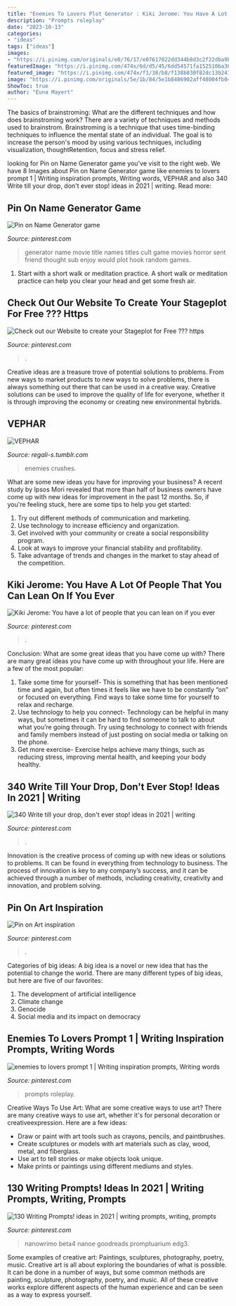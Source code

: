 ```yaml
---
title: "Enemies To Lovers Plot Generator : Kiki Jerome: You Have A Lot Of People That You Can Lean On If You Ever"
description: "Prompts roleplay"
date: "2023-10-13"
categories:
- "ideas"
tags: ["ideas"]
images:
- "https://i.pinimg.com/originals/e0/76/17/e07617022dd344b8d3c2f22dba9b511d.jpg"
featuredImage: "https://i.pinimg.com/474x/6d/d5/45/6dd54571fa152510ba3888909291e33e.jpg"
featured_image: "https://i.pinimg.com/474x/f1/38/b8/f138b830f82dc13b241d3ce116b5f24b--robert-palmer-lean-on.jpg"
image: "https://i.pinimg.com/originals/5e/1b/84/5e1b8486902aff48004fb04047d73555.jpg"
ShowToc: true
author: "Euna Mayert"
---
```



The basics of brainstroming: What are the different techniques and how does brainstroming work?
There are a variety of techniques and methods used to brainstrom. Brainstroming is a technique that uses time-binding techniques to influence the mental state of an individual. The goal is to increase the person's mood by using various techniques, including visualization, thoughtRetention, focus and stress relief.

	

		
looking for Pin on Name Generator game you've visit to the right web. We have 8 Images about Pin on Name Generator game like enemies to lovers prompt 1 | Writing inspiration prompts, Writing words, VEPHAR and also 340 Write till your drop, don&#039;t ever stop! ideas in 2021 | writing. Read more:
		
    
## Pin On Name Generator Game

<img loading=lazy src="https://i.pinimg.com/736x/9e/41/83/9e418311f33907fa3ba28bdeed05ae02--name-generator-cult-movies.jpg" onerror="this.onerror=null;this.src='https://tse1.mm.bing.net/th?id=OIP.Cbi60MnHKvPftouOvWQhZAHaKY&amp;pid=15.1';" alt="Pin on Name Generator game">

_Source: pinterest.com_

>generator name movie title names titles cult game movies horror sent friend thought sub enjoy would plot hook random games. 

	

1. Start with a short walk or meditation practice. A short walk or meditation practice can help you clear your head and get some fresh air.

    
## Check Out Our Website To Create Your Stageplot For Free ??? Https

<img loading=lazy src="https://i.pinimg.com/originals/ab/72/d5/ab72d552513f9d31a5a31b5e22582fd8.jpg" onerror="this.onerror=null;this.src='https://tse3.mm.bing.net/th?id=OIP.25UDVCUC6T518wNEP0ujmgHaFj&amp;pid=15.1';" alt="Check out our Website to create your Stageplot for Free ??? https">

_Source: pinterest.com_

>. 

	

Creative ideas are a treasure trove of potential solutions to problems. From new ways to market products to new ways to solve problems, there is always something out there that can be used in a creative way. Creative solutions can be used to improve the quality of life for everyone, whether it is through improving the economy or creating new environmental hybrids.

    
## VEPHAR

<img loading=lazy src="https://64.media.tumblr.com/4974b30406991bd7af3d36b692019b97/168cdb4a0a886bd8-4b/s500x750/63b152ad53af38ba24f06f3c14b59822768dca29.jpg" onerror="this.onerror=null;this.src='https://tse3.mm.bing.net/th?id=OIP.0Qj5zwHRED4J5k6j4TWMGAHaHa&amp;pid=15.1';" alt="VEPHAR">

_Source: regali-s.tumblr.com_

>enemies crushes. 

	

What are some new ideas you have for improving your business?
A recent study by Ipsos Mori revealed that more than half of business owners have come up with new ideas for improvement in the past 12 months. So, if you're feeling stuck, here are some tips to help you get started: 
1. Try out different methods of communication and marketing.
2. Use technology to increase efficiency and organization.
3. Get involved with your community or create a social responsibility program.
4. Look at ways to improve your financial stability and profitability.
5. Take advantage of trends and changes in the market to stay ahead of the competition.

    
## Kiki Jerome: You Have A Lot Of People That You Can Lean On If You Ever

<img loading=lazy src="https://i.pinimg.com/474x/f1/38/b8/f138b830f82dc13b241d3ce116b5f24b--robert-palmer-lean-on.jpg" onerror="this.onerror=null;this.src='https://tse1.mm.bing.net/th?id=OIP.m0UWuHDOeymAp-5Wqjoc8AAAAA&amp;pid=15.1';" alt="Kiki Jerome: You have a lot of people that you can lean on if you ever">

_Source: pinterest.com_

>. 

	

Conclusion: What are some great ideas that you have come up with?
There are many great ideas you have come up with throughout your life. Here are a few of the most popular: 
1. Take some time for yourself- This is something that has been mentioned time and again, but often times it feels like we have to be constantly “on” or focused on everything. Find ways to take some time for yourself to relax and recharge. 
2. Use technology to help you connect- Technology can be helpful in many ways, but sometimes it can be hard to find someone to talk to about what you’re going through. Try using technology to connect with friends and family members instead of just posting on social media or talking on the phone. 
3. Get more exercise- Exercise helps achieve many things, such as reducing stress, improving mental health, and keeping your body healthy.

    
## 340 Write Till Your Drop, Don&#039;t Ever Stop! Ideas In 2021 | Writing

<img loading=lazy src="https://i.pinimg.com/474x/6d/d5/45/6dd54571fa152510ba3888909291e33e.jpg" onerror="this.onerror=null;this.src='https://tse1.mm.bing.net/th?id=OIP.brzz3rDoNAJ08gUaQNI1PgAAAA&amp;pid=15.1';" alt="340 Write till your drop, don&#039;t ever stop! ideas in 2021 | writing">

_Source: pinterest.com_

>. 

	

Innovation is the creative process of coming up with new ideas or solutions to problems. It can be found in everything from technology to business. The process of innovation is key to any company’s success, and it can be achieved through a number of methods, including creativity, creativity and innovation, and problem solving.

    
## Pin On Art Inspiration

<img loading=lazy src="https://i.pinimg.com/originals/5e/1b/84/5e1b8486902aff48004fb04047d73555.jpg" onerror="this.onerror=null;this.src='https://tse2.mm.bing.net/th?id=OIP.OeLzFdujCfgRS4t0M3ctOQHaJQ&amp;pid=15.1';" alt="Pin on Art inspiration">

_Source: pinterest.com_

>. 

	

Categories of big ideas:
A big idea is a novel or new idea that has the potential to change the world. There are many different types of big ideas, but here are five of our favorites: 
1. The development of artificial intelligence 
2. Climate change 
3. Genocide 
4. Social media and its impact on democracy 

    
## Enemies To Lovers Prompt 1 | Writing Inspiration Prompts, Writing Words

<img loading=lazy src="https://i.pinimg.com/originals/e0/76/17/e07617022dd344b8d3c2f22dba9b511d.jpg" onerror="this.onerror=null;this.src='https://tse2.mm.bing.net/th?id=OIP.4E6C4PSuuaPDTFLIMbbIqwHaLn&amp;pid=15.1';" alt="enemies to lovers prompt 1 | Writing inspiration prompts, Writing words">

_Source: pinterest.com_

>prompts roleplay. 

	

Creative Ways To Use Art: What are some creative ways to use art?
There are many creative ways to use art, whether it's for personal decoration or creativeexpression. Here are a few ideas: 
- Draw or paint with art tools such as crayons, pencils, and paintbrushes.
- Create sculptures or models with art materials such as clay, wood, metal, and fiberglass.
- Use art to tell stories or make objects look unique.
- Make prints or paintings using different mediums and styles.

    
## 130 Writing Prompts! Ideas In 2021 | Writing Prompts, Writing, Prompts

<img loading=lazy src="https://i.pinimg.com/474x/6d/38/36/6d3836105ef78f62eda2ca853fbb5123--story-prompts-dark-book-prompts.jpg" onerror="this.onerror=null;this.src='https://tse3.mm.bing.net/th?id=OIP.J6DYxG6m6oANzPaVXekQhAAAAA&amp;pid=15.1';" alt="130 Writing Prompts! ideas in 2021 | writing prompts, writing, prompts">

_Source: pinterest.com_

>nanowrimo beta4 nanoe goodreads promptuarium edg3. 

	

Some examples of creative art: Paintings, sculptures, photography, poetry, music.
Creative art is all about exploring the boundaries of what is possible. It can be done in a number of ways, but some common methods are painting, sculpture, photography, poetry, and music. All of these creative works explore different aspects of the human experience and can be seen as a way to express yourself.


